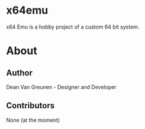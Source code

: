# x64emu

x64 Emu is a hobby project of a custom 64 bit system.

# About

## Author 
Dean Van Greunen - Designer and Developer

## Contributors
None (at the moment)
